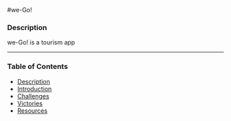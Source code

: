 
#we-Go!

### Description
we-Go! is a tourism app

---
### Table of Contents
- [Description](#description)
- [Introduction](#introduction)
- [Challenges](#challenges)
- [Victories](#victories)
- [Resources](#resources)


